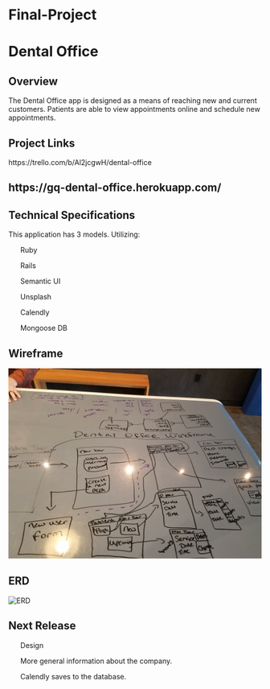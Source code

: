 # Final-Project
# Dental Office

<h2> Overview </h2>
The Dental Office app is designed as a means of reaching new and current customers. Patients are able to view appointments online and schedule new appointments.  

<h2>Project Links</h2>
https://trello.com/b/Al2jcgwH/dental-office

<h2>https://gq-dental-office.herokuapp.com/<h2>


<h2>Technical Specifications</h2>
This application has 3 models. 
Utilizing:
<ul>
Ruby</ul>
<ul>Rails</ul>
<ul>Semantic UI</ul>
<ul>Unsplash</ul>
<ul>Calendly</ul>
<ul>Mongoose DB
</ul>

<h2>Wireframe</h2>

![Wireframe](./client/public/images/Wireframe.jpg)

<h2>ERD</h2>

![ERD](./client/public/images/ERD.jpg)

<h2>Next Release</h2>
<ul>Design</ul>
<ul>More general information about the company.</ul>
<ul>Calendly saves to the database.</ul>
